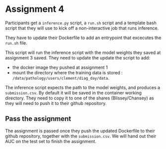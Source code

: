 # Assignment 4

Participants get a `inference.py` script, a `run.sh` script and a template bash script that they will use to kick off a non-interactive job that runs inference.

They have to update their Dockerfile to add an entrypoint that excecutes the `run.sh` file.

This script will run the inference script with the model weights they saved at assignment 3 saved. They need to update the update the script to add:
* the docker image they pushed at assignment 1
* mount the directory where the training data is stored : `/data/pathology/users/clement/diag_day/data`.

The inference script expects the path to the model weights, and produces a `submission.csv`. By default it will be saved in the container working directory. They need to copy it to one of the shares (Blissey/Chansey) as they will need to push it to their github repository.

## Pass the assignment

The assignment is passed once they push the updated Dockerfile to their github repository, together with the `submission.csv`. We will hand out their AUC on the test set to finish the assignment.
